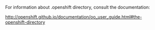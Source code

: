 For information about .openshift directory, consult the documentation:

http://openshift.github.io/documentation/oo_user_guide.html#the-openshift-directory
